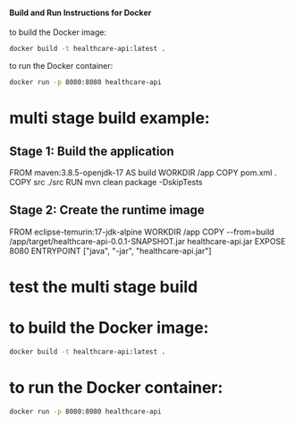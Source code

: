 




#### Build and Run Instructions for Docker

to build the Docker image:
```bash
docker build -t healthcare-api:latest .
```
to run the Docker container:
```bash
docker run -p 8080:8080 healthcare-api
```

# multi stage build example:
## Stage 1: Build the application
FROM maven:3.8.5-openjdk-17 AS build
WORKDIR /app
COPY pom.xml .
COPY src ./src
RUN mvn clean package -DskipTests

## Stage 2: Create the runtime image
FROM eclipse-temurin:17-jdk-alpine
WORKDIR /app
COPY --from=build /app/target/healthcare-api-0.0.1-SNAPSHOT.jar healthcare-api.jar
EXPOSE 8080
ENTRYPOINT ["java", "-jar", "healthcare-api.jar"]

# test the multi stage build
# to build the Docker image:
```bash
docker build -t healthcare-api:latest .
```
# to run the Docker container:
```bash
docker run -p 8080:8080 healthcare-api
```

